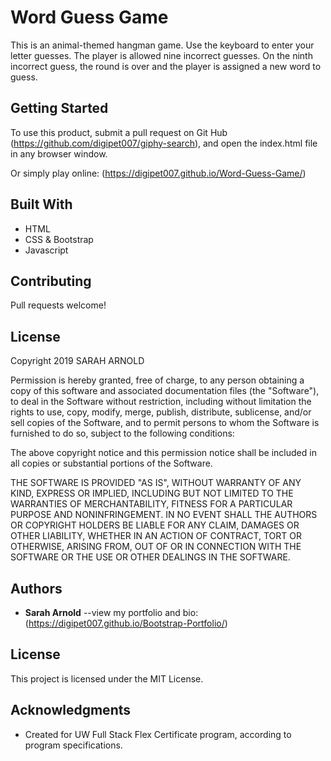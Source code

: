 # Word Guess Game

This is an animal-themed hangman game. Use the keyboard to enter your letter guesses. The player is allowed nine incorrect guesses.  On the ninth incorrect guess, the round is over and the player is assigned a new word to guess.  

## Getting Started

To use this product, submit a pull request on Git Hub (https://github.com/digipet007/giphy-search), and open the index.html file in any browser window. 

Or simply play online: (https://digipet007.github.io/Word-Guess-Game/)

## Built With

* HTML
* CSS & Bootstrap
* Javascript

## Contributing

Pull requests welcome!

## License

Copyright 2019 SARAH ARNOLD

Permission is hereby granted, free of charge, to any person obtaining a copy of this software and associated documentation files (the "Software"), to deal in the Software without restriction, including without limitation the rights to use, copy, modify, merge, publish, distribute, sublicense, and/or sell copies of the Software, and to permit persons to whom the Software is furnished to do so, subject to the following conditions:

The above copyright notice and this permission notice shall be included in all copies or substantial portions of the Software.

THE SOFTWARE IS PROVIDED "AS IS", WITHOUT WARRANTY OF ANY KIND, EXPRESS OR IMPLIED, INCLUDING BUT NOT LIMITED TO THE WARRANTIES OF MERCHANTABILITY, FITNESS FOR A PARTICULAR PURPOSE AND NONINFRINGEMENT. IN NO EVENT SHALL THE AUTHORS OR COPYRIGHT HOLDERS BE LIABLE FOR ANY CLAIM, DAMAGES OR OTHER LIABILITY, WHETHER IN AN ACTION OF CONTRACT, TORT OR OTHERWISE, ARISING FROM, OUT OF OR IN CONNECTION WITH THE SOFTWARE OR THE USE OR OTHER DEALINGS IN THE SOFTWARE.

## Authors

* **Sarah Arnold** --view my portfolio and bio: (https://digipet007.github.io/Bootstrap-Portfolio/)

## License

This project is licensed under the MIT License.

## Acknowledgments

* Created for UW Full Stack Flex Certificate program, according to program specifications.
